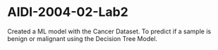 # AIDI-2004-02-Lab2

Created a ML model with the Cancer Dataset. To predict if a sample is benign or malignant using the Decision Tree Model.
